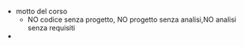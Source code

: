 - motto del corso
	- NO codice senza progetto, NO progetto senza analisi,NO analisi senza requisiti
-